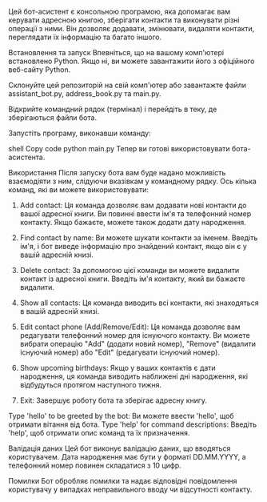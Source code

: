 Цей бот-асистент є консольною програмою, яка допомагає вам керувати адресною книгою, зберігати контакти та виконувати різні операції з ними. Він дозволяє додавати, змінювати, видаляти контакти, переглядати їх інформацію та багато іншого.

Встановлення та запуск
Впевніться, що на вашому комп'ютері встановлено Python. Якщо ні, ви можете завантажити його з офіційного веб-сайту Python.

Склонуйте цей репозиторій на свій комп'ютер або завантажте файли assistant_bot.py, address_book.py та main.py.

Відкрийте командний рядок (термінал) і перейдіть в теку, де зберігаються файли бота.

Запустіть програму, виконавши команду:

shell
Copy code
python main.py
Тепер ви готові використовувати бота-асистента.

Використання
Після запуску бота вам буде надано можливість взаємодіяти з ним, слідуючи вказівкам у командному рядку. Ось кілька команд, які ви можете використовувати:

1. Add contact: Ця команда дозволяє вам додавати нові контакти до вашої адресної книги. Ви повинні ввести ім'я та телефонний номер контакту. Якщо бажаєте, можете також додати дату народження.

2. Find contact by name: Ви можете шукати контакти за іменем. Введіть ім'я, і бот виведе інформацію про знайдений контакт, якщо він є у вашій адресній книзі.

3. Delete contact: За допомогою цієї команди ви можете видалити контакт із адресної книги. Введіть ім'я контакту, який ви бажаєте видалити.

4. Show all contacts: Ця команда виводить всі контакти, які знаходяться в вашій адресній книзі.

5. Edit contact phone (Add/Remove/Edit): Ця команда дозволяє вам редагувати телефонний номер для існуючого контакту. Ви можете вибрати операцію "Add" (додати новий номер), "Remove" (видалити існуючий номер) або "Edit" (редагувати існуючий номер).

6. Show upcoming birthdays: Якщо у ваших контактів є дати народження, ця команда виводить наближені дні народження, які відбудуться протягом наступного тижня.

7. Exit: Завершує роботу бота та зберігає адресну книгу.

Type 'hello' to be greeted by the bot: Ви можете ввести 'hello', щоб отримати вітання від бота.
Type 'help' for command descriptions: Введіть 'help', щоб отримати опис команд та їх призначення.

Валідація даних
Цей бот виконує валідацію даних, що вводяться користувачем. Дата народження має бути у форматі DD.MM.YYYY, а телефонний номер повинен складатися з 10 цифр.

Помилки
Бот обробляє помилки та надає відповідні повідомлення користувачу у випадках неправильного вводу чи відсутності контакту.
